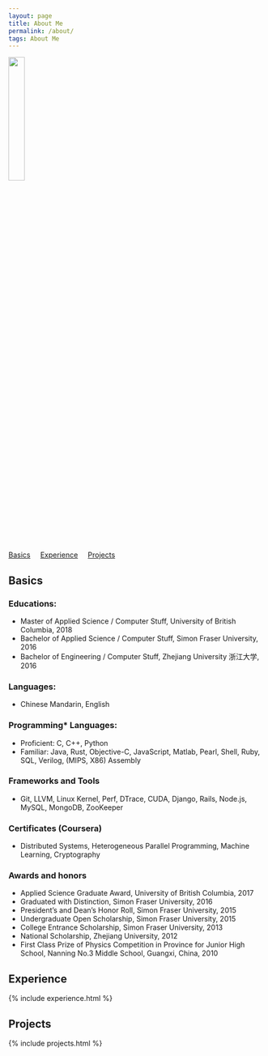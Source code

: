 ```yaml
---
layout: page
title: About Me
permalink: /about/
tags: About Me
---
```

<div class="col-3">
  <img width="25%" src="http:{{ baseurl }}/images/{{ site.headpic }}" />
</div>
<a href="#Basics">Basics</a> &nbsp;&nbsp;&nbsp;
<a href="#Experience">Experience</a> &nbsp;&nbsp;&nbsp;
<a href="#Projects">Projects</a>

<h2 id="Basics">Basics</h2>

### Educations:
* Master of Applied Science / Computer Stuff, University of British Columbia, 2018
* Bachelor of Applied Science / Computer Stuff, Simon Fraser University, 2016
* Bachelor of Engineering / Computer Stuff, Zhejiang University 浙江大学, 2016

### Languages:
* Chinese Mandarin, English

### Programming* Languages:
* Proficient: C, C++, Python
* Familiar: Java, Rust, Objective-C, JavaScript, Matlab, Pearl, Shell, Ruby, SQL, Verilog, (MIPS, X86) Assembly

### Frameworks and Tools
* Git, LLVM, Linux Kernel, Perf, DTrace, CUDA, Django, Rails, Node.js, MySQL, MongoDB, ZooKeeper

### Certificates (Coursera)
* Distributed Systems, Heterogeneous Parallel Programming, Machine Learning, Cryptography

### Awards and honors
* Applied Science Graduate Award, University of British Columbia, 2017
* Graduated with Distinction, Simon Fraser University, 2016
* President’s and Dean’s Honor Roll, Simon Fraser University, 2015
* Undergraduate Open Scholarship, Simon Fraser University, 2015
* College Entrance Scholarship, Simon Fraser University, 2013
* National Scholarship, Zhejiang University, 2012
* First Class Prize of Physics Competition in Province for Junior High School, Nanning No.3 Middle School, Guangxi, China, 2010

<h2 id="Experience">Experience</h2>
{% include experience.html %}

<h2 id="Projects">Projects</h2>
{% include projects.html %}

